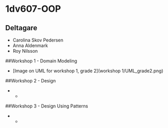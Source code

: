 # 1dv607-OOP

## Deltagare
* Carolina Skov Pedersen
* Anna Aldenmark
* Roy Nilsson

##Workshop 1 - Domain Modeling
* [Image on UML for workshop 1, grade 2](workshop 1/UML_grade2.png)

##Workshop 2 - Design
* -

##Workshop 3 - Design Using Patterns
* -
